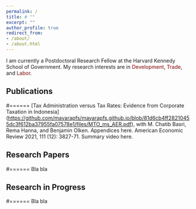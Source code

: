 ```yaml
---
permalink: /
title: # ""
excerpt: ""
author_profile: true
redirect_from: 
- /about/
- /about.html
---
```


I am currently a Postdoctoral Research Fellow at the Harvard Kennedy School of Government. My research interests are in <span style="color:maroon">Development</span>, <span style="color:maroon">Trade</span>, and <span style="color:maroon">Labor</span>.

Publications
--
#======
[Tax Administration versus Tax Rates: Evidence from Corporate Taxation in Indonesia] (https://github.com/mayarapfs/mayarapfs.github.io/blob/81d6cb4ff28210455dc3f612ba37955fa07578e1/files/MTO_ms_AER.pdf), with M. Chatib Basri, Rema Hanna, and Benjamin Olken. Appendices here. American Economic Review 2021, 111 (12): 3827-71. Summary video here.

Research Papers
--
#======
Bla bla

Research in Progress
--
#======
Bla bla
